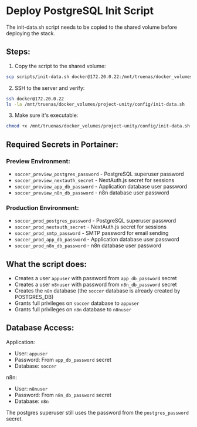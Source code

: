 # Deploy PostgreSQL Init Script

The init-data.sh script needs to be copied to the shared volume before deploying the stack.

## Steps:

1. Copy the script to the shared volume:
```bash
scp scripts/init-data.sh docker@172.20.0.22:/mnt/truenas/docker_volumes/project-unity/config/
```

2. SSH to the server and verify:
```bash
ssh docker@172.20.0.22
ls -la /mnt/truenas/docker_volumes/project-unity/config/init-data.sh
```

3. Make sure it's executable:
```bash
chmod +x /mnt/truenas/docker_volumes/project-unity/config/init-data.sh
```

## Required Secrets in Portainer:

### Preview Environment:
- `soccer_preview_postgres_password` - PostgreSQL superuser password
- `soccer_preview_nextauth_secret` - NextAuth.js secret for sessions
- `soccer_preview_app_db_password` - Application database user password
- `soccer_preview_n8n_db_password` - n8n database user password

### Production Environment:
- `soccer_prod_postgres_password` - PostgreSQL superuser password
- `soccer_prod_nextauth_secret` - NextAuth.js secret for sessions
- `soccer_prod_smtp_password` - SMTP password for email sending
- `soccer_prod_app_db_password` - Application database user password
- `soccer_prod_n8n_db_password` - n8n database user password

## What the script does:

- Creates a user `appuser` with password from `app_db_password` secret
- Creates a user `n8nuser` with password from `n8n_db_password` secret
- Creates the `n8n` database (the `soccer` database is already created by POSTGRES_DB)
- Grants full privileges on `soccer` database to `appuser`
- Grants full privileges on `n8n` database to `n8nuser`

## Database Access:

Application:
- User: `appuser`
- Password: From `app_db_password` secret
- Database: `soccer`

n8n:
- User: `n8nuser`
- Password: From `n8n_db_password` secret
- Database: `n8n`

The postgres superuser still uses the password from the `postgres_password` secret.